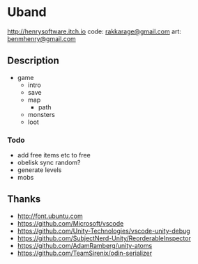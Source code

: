 # Uband

<http://henrysoftware.itch.io>
code: rakkarage@gmail.com
art: benmhenry@gmail.com

## Description

- game
  - intro
  - save
  - map
    - path
  - monsters
  - loot

### Todo

- add free items etc to free
- obelisk sync random?
- generate levels
- mobs

## Thanks

- http://font.ubuntu.com
- https://github.com/Microsoft/vscode
- https://github.com/Unity-Technologies/vscode-unity-debug
- https://github.com/SubjectNerd-Unity/ReorderableInspector
- https://github.com/AdamRamberg/unity-atoms
- https://github.com/TeamSirenix/odin-serializer
